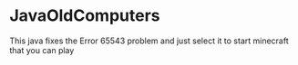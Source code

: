 # JavaOldComputers
This java fixes the Error 65543 problem and just select it to start minecraft that you can play
